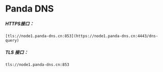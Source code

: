 # Panda DNS

##### HTTPS接口：

```
[tls://node1.panda-dns.cn:853](https://node1.panda-dns.cn:4443/dns-query)
```
##### TLS 接口：

```
tls://node1.panda-dns.cn:853
```
